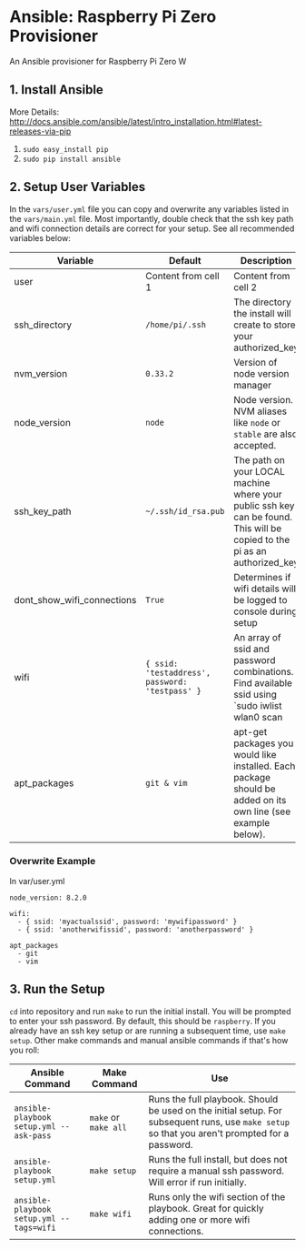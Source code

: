 # Ansible: Raspberry Pi Zero Provisioner
An Ansible provisioner for Raspberry Pi Zero W


## 1. Install Ansible
More Details: http://docs.ansible.com/ansible/latest/intro_installation.html#latest-releases-via-pip
1. `sudo easy_install pip`
2. `sudo pip install ansible`


## 2. Setup User Variables
In the `vars/user.yml` file you can copy and overwrite any variables listed in the `vars/main.yml` file.  Most importantly, double check that the ssh key path and wifi connection details are correct for your setup.  See all recommended variables below:

Variable | Default | Description
------------ | ------------- | -------------
user | Content from cell 1 | Content from cell 2
ssh_directory | `/home/pi/.ssh` | The directory the install will create to store your authorized_key
nvm_version | `0.33.2` | Version of node version manager
node_version | `node` | Node version.  NVM aliases like `node` or `stable` are also accepted.
ssh_key_path | `~/.ssh/id_rsa.pub` | The path on your LOCAL machine where your public ssh key can be found.  This will be copied to the pi as an authorized_key
dont_show_wifi_connections | `True` | Determines if wifi details will be logged to console during setup 
wifi | `{ ssid: 'testaddress', password: 'testpass' }` | An array of ssid and password combinations.  Find available ssid using `sudo iwlist wlan0 scan | grep ESSID`.  Each connection should be added on its own line (see example below).
apt_packages | `git & vim ` | apt-get packages you would like installed.  Each package should be added on its own line (see example below).
  
  
### Overwrite Example
In var/user.yml
```
node_version: 8.2.0

wifi:
  - { ssid: 'myactualssid', password: 'mywifipassword' }
  - { ssid: 'anotherwifissid', password: 'anotherpassword' }
  
apt_packages
  - git
  - vim
```



## 3. Run the Setup
`cd` into repository and run `make` to run the initial install.  You will be prompted to enter your ssh password.  By default, this should be `raspberry`.  If you already have an ssh key setup or are running a subsequent time, use `make setup`.  Other make commands and manual ansible commands if that's how you roll:


Ansible Command | Make Command | Use
------------ | ------------- | -------------
`ansible-playbook setup.yml --ask-pass` | `make` or `make all` | Runs the full playbook.  Should be used on the initial setup.  For subsequent runs, use `make setup` so that you aren't prompted for a password.
`ansible-playbook setup.yml` | `make setup` | Runs the full install, but does not require a manual ssh password.  Will error if run initially.
`ansible-playbook setup.yml --tags=wifi` | `make wifi` | Runs only the wifi section of the playbook.  Great for quickly adding one or more wifi connections.

